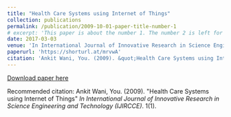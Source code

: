 ```yaml
---
title: "Health Care Systems using Internet of Things"
collection: publications
permalink: /publication/2009-10-01-paper-title-number-1
# excerpt: 'This paper is about the number 1. The number 2 is left for future work.'
date: 2017-03-03
venue: 'In International Journal of Innovative Research in Science Engineering and Technology (IJIRCCE)'
paperurl: 'https://shorturl.at/mrvwA'
citation: 'Ankit Wani, You. (2009). &quot;Health Care Systems using Internet of Things.&quot; <i>In International Journal of Innovative Research in Science Engineering and Technology (IJIRCCE)</i>. 1(1).'
---
```

[Download paper here](https://shorturl.at/mrvwA)

Recommended citation: Ankit Wani, You. (2009). "Health Care Systems using Internet of Things" <i>In International Journal of Innovative Research in Science Engineering and Technology (IJIRCCE)</i>. 1(1).
